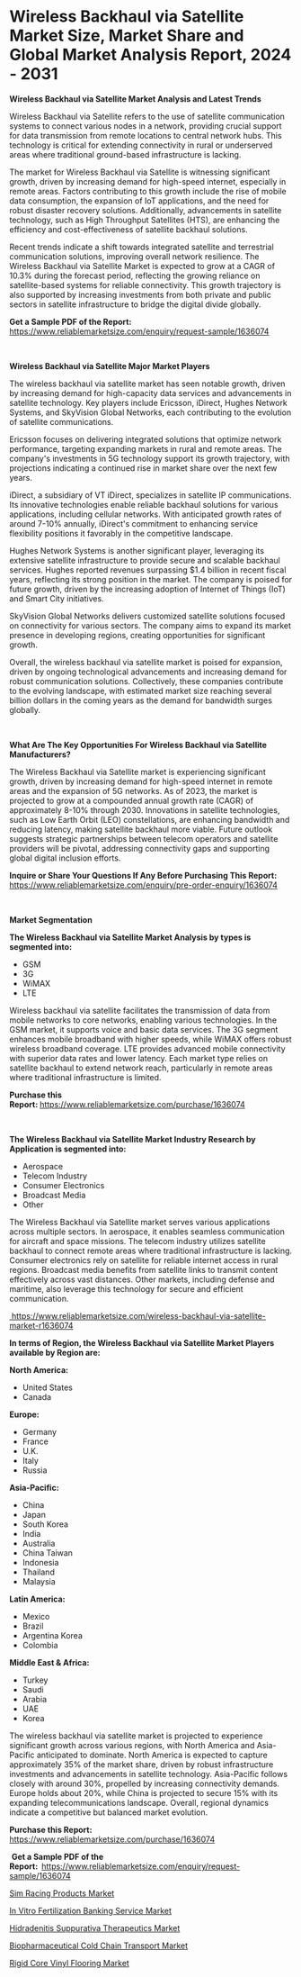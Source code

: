 <p><h1>Wireless Backhaul via Satellite Market Size, Market Share and Global Market Analysis Report, 2024 - 2031</h1></p><p><strong>Wireless Backhaul via Satellite Market Analysis and Latest Trends</strong></p>
<p><p>Wireless Backhaul via Satellite refers to the use of satellite communication systems to connect various nodes in a network, providing crucial support for data transmission from remote locations to central network hubs. This technology is critical for extending connectivity in rural or underserved areas where traditional ground-based infrastructure is lacking.</p><p>The market for Wireless Backhaul via Satellite is witnessing significant growth, driven by increasing demand for high-speed internet, especially in remote areas. Factors contributing to this growth include the rise of mobile data consumption, the expansion of IoT applications, and the need for robust disaster recovery solutions. Additionally, advancements in satellite technology, such as High Throughput Satellites (HTS), are enhancing the efficiency and cost-effectiveness of satellite backhaul solutions.</p><p>Recent trends indicate a shift towards integrated satellite and terrestrial communication solutions, improving overall network resilience. The Wireless Backhaul via Satellite Market is expected to grow at a CAGR of 10.3% during the forecast period, reflecting the growing reliance on satellite-based systems for reliable connectivity. This growth trajectory is also supported by increasing investments from both private and public sectors in satellite infrastructure to bridge the digital divide globally.</p></p>
<p><strong>Get a Sample PDF of the Report:&nbsp;</strong> <a href="https://www.reliablemarketsize.com/enquiry/request-sample/1636074?utm_campaign=1872&utm_medium=2&utm_source=Github&utm_content=ia&utm_term=07122024&utm_id=wireless-backhaul-via-satellite">https://www.reliablemarketsize.com/enquiry/request-sample/1636074</a></p>
<p>&nbsp;</p>
<p><strong>Wireless Backhaul via Satellite Major Market Players</strong></p>
<p><p>The wireless backhaul via satellite market has seen notable growth, driven by increasing demand for high-capacity data services and advancements in satellite technology. Key players include Ericsson, iDirect, Hughes Network Systems, and SkyVision Global Networks, each contributing to the evolution of satellite communications.</p><p>Ericsson focuses on delivering integrated solutions that optimize network performance, targeting expanding markets in rural and remote areas. The company's investments in 5G technology support its growth trajectory, with projections indicating a continued rise in market share over the next few years.</p><p>iDirect, a subsidiary of VT iDirect, specializes in satellite IP communications. Its innovative technologies enable reliable backhaul solutions for various applications, including cellular networks. With anticipated growth rates of around 7-10% annually, iDirect's commitment to enhancing service flexibility positions it favorably in the competitive landscape.</p><p>Hughes Network Systems is another significant player, leveraging its extensive satellite infrastructure to provide secure and scalable backhaul services. Hughes reported revenues surpassing $1.4 billion in recent fiscal years, reflecting its strong position in the market. The company is poised for future growth, driven by the increasing adoption of Internet of Things (IoT) and Smart City initiatives.</p><p>SkyVision Global Networks delivers customized satellite solutions focused on connectivity for various sectors. The company aims to expand its market presence in developing regions, creating opportunities for significant growth.</p><p>Overall, the wireless backhaul via satellite market is poised for expansion, driven by ongoing technological advancements and increasing demand for robust communication solutions. Collectively, these companies contribute to the evolving landscape, with estimated market size reaching several billion dollars in the coming years as the demand for bandwidth surges globally.</p></p>
<p>&nbsp;</p>
<p><strong>What Are The Key Opportunities For Wireless Backhaul via Satellite Manufacturers?</strong></p>
<p><p>The Wireless Backhaul via Satellite market is experiencing significant growth, driven by increasing demand for high-speed internet in remote areas and the expansion of 5G networks. As of 2023, the market is projected to grow at a compounded annual growth rate (CAGR) of approximately 8-10% through 2030. Innovations in satellite technologies, such as Low Earth Orbit (LEO) constellations, are enhancing bandwidth and reducing latency, making satellite backhaul more viable. Future outlook suggests strategic partnerships between telecom operators and satellite providers will be pivotal, addressing connectivity gaps and supporting global digital inclusion efforts.</p></p>
<p><strong>Inquire or Share Your Questions If Any Before Purchasing This Report:</strong> <a href="https://www.reliablemarketsize.com/enquiry/pre-order-enquiry/1636074?utm_campaign=1872&utm_medium=2&utm_source=Github&utm_content=ia&utm_term=07122024&utm_id=wireless-backhaul-via-satellite">https://www.reliablemarketsize.com/enquiry/pre-order-enquiry/1636074</a></p>
<p>&nbsp;</p>
<p><strong>Market Segmentation</strong></p>
<p><strong>The Wireless Backhaul via Satellite Market Analysis by types is segmented into:</strong></p>
<p><ul><li>GSM</li><li>3G</li><li>WiMAX</li><li>LTE</li></ul></p>
<p><p>Wireless backhaul via satellite facilitates the transmission of data from mobile networks to core networks, enabling various technologies. In the GSM market, it supports voice and basic data services. The 3G segment enhances mobile broadband with higher speeds, while WiMAX offers robust wireless broadband coverage. LTE provides advanced mobile connectivity with superior data rates and lower latency. Each market type relies on satellite backhaul to extend network reach, particularly in remote areas where traditional infrastructure is limited.</p></p>
<p><strong>Purchase this Report:&nbsp;</strong><a href="https://www.reliablemarketsize.com/purchase/1636074?utm_campaign=1872&utm_medium=2&utm_source=Github&utm_content=ia&utm_term=07122024&utm_id=wireless-backhaul-via-satellite">https://www.reliablemarketsize.com/purchase/1636074</a></p>
<p>&nbsp;</p>
<p><strong>The Wireless Backhaul via Satellite Market Industry Research by Application is segmented into:</strong></p>
<p><ul><li>Aerospace</li><li>Telecom Industry</li><li>Consumer Electronics</li><li>Broadcast Media</li><li>Other</li></ul></p>
<p><p>The Wireless Backhaul via Satellite market serves various applications across multiple sectors. In aerospace, it enables seamless communication for aircraft and space missions. The telecom industry utilizes satellite backhaul to connect remote areas where traditional infrastructure is lacking. Consumer electronics rely on satellite for reliable internet access in rural regions. Broadcast media benefits from satellite links to transmit content effectively across vast distances. Other markets, including defense and maritime, also leverage this technology for secure and efficient communication.</p></p>
<p><a href="https://www.reliablemarketsize.com/wireless-backhaul-via-satellite-market-r1636074?utm_campaign=1872&utm_medium=2&utm_source=Github&utm_content=ia&utm_term=07122024&utm_id=wireless-backhaul-via-satellite">&nbsp;https://www.reliablemarketsize.com/wireless-backhaul-via-satellite-market-r1636074</a></p>
<p><strong>In terms of Region, the Wireless Backhaul via Satellite Market Players available by Region are:</strong></p>
<p>
    <p> <strong> North America: </strong>
        <ul>
            <li>United States</li>
            <li>Canada</li>
        </ul>
        </p> 
    <p> <strong> Europe: </strong>
        <ul>
            <li>Germany</li>
            <li>France</li>
            <li>U.K.</li>
            <li>Italy</li>
            <li>Russia</li>
        </ul>
        </p> 
    <p> <strong> Asia-Pacific: </strong>
        <ul>
            <li>China</li>
            <li>Japan</li>
            <li>South Korea</li>
            <li>India</li>
            <li>Australia</li>
            <li>China Taiwan</li>
            <li>Indonesia</li>
            <li>Thailand</li>
            <li>Malaysia</li>
        </ul>
        </p> 
    <p> <strong> Latin America: </strong>
        <ul>
            <li>Mexico</li>
            <li>Brazil</li>
            <li>Argentina Korea</li>
            <li>Colombia</li>
        </ul>
        </p> 
    <p> <strong> Middle East & Africa: </strong>
        <ul>
            <li>Turkey</li>
            <li>Saudi</li>
            <li>Arabia</li>
            <li>UAE</li>
            <li>Korea</li>
        </ul>
    </p>
    </p>
<p><p>The wireless backhaul via satellite market is projected to experience significant growth across various regions, with North America and Asia-Pacific anticipated to dominate. North America is expected to capture approximately 35% of the market share, driven by robust infrastructure investments and advancements in satellite technology. Asia-Pacific follows closely with around 30%, propelled by increasing connectivity demands. Europe holds about 20%, while China is projected to secure 15% with its expanding telecommunications landscape. Overall, regional dynamics indicate a competitive but balanced market evolution.</p></p>
<p><strong>Purchase this Report: </strong><a href="https://www.reliablemarketsize.com/purchase/1636074?utm_campaign=1872&utm_medium=2&utm_source=Github&utm_content=ia&utm_term=07122024&utm_id=wireless-backhaul-via-satellite">https://www.reliablemarketsize.com/purchase/1636074</a></p>
<p>&nbsp;<strong>Get a Sample PDF of the Report:&nbsp;&nbsp;</strong><a href="https://www.reliablemarketsize.com/enquiry/request-sample/1636074?utm_campaign=1872&utm_medium=2&utm_source=Github&utm_content=ia&utm_term=07122024&utm_id=wireless-backhaul-via-satellite">https://www.reliablemarketsize.com/enquiry/request-sample/1636074</a></p>
<p><strong></strong></p>
<p><p><a href="https://issuu.com/reportprime-2/docs/sim-racing-products-market-size-2030.pptx?utm_campaign=1872&utm_medium=2&utm_source=Github&utm_content=ia&utm_term=07122024&utm_id=wireless-backhaul-via-satellite">Sim Racing Products Market</a></p><p><a href="https://www.linkedin.com/pulse/consistent-increase-vitro-fertilization-banking-service-market-wusec?utm_campaign=1872&utm_medium=2&utm_source=Github&utm_content=ia&utm_term=07122024&utm_id=wireless-backhaul-via-satellite">In Vitro Fertilization Banking Service Market</a></p><p><a href="https://www.linkedin.com/pulse/hidradenitis-suppurativa-therapeutics-market-revolution-driving-zaqzc?utm_campaign=1872&utm_medium=2&utm_source=Github&utm_content=ia&utm_term=07122024&utm_id=wireless-backhaul-via-satellite">Hidradenitis Suppurativa Therapeutics Market</a></p><p><a href="https://www.linkedin.com/pulse/growth-potential-market-share-analysis-biopharmaceutical-eklfc?utm_campaign=1872&utm_medium=2&utm_source=Github&utm_content=ia&utm_term=07122024&utm_id=wireless-backhaul-via-satellite">Biopharmaceutical Cold Chain Transport Market</a></p><p><a href="https://issuu.com/reportprime-2/docs/rigid-core-vinyl-flooring-market-size-2030.pptx?utm_campaign=1872&utm_medium=2&utm_source=Github&utm_content=ia&utm_term=07122024&utm_id=wireless-backhaul-via-satellite">Rigid Core Vinyl Flooring Market</a></p></p>
